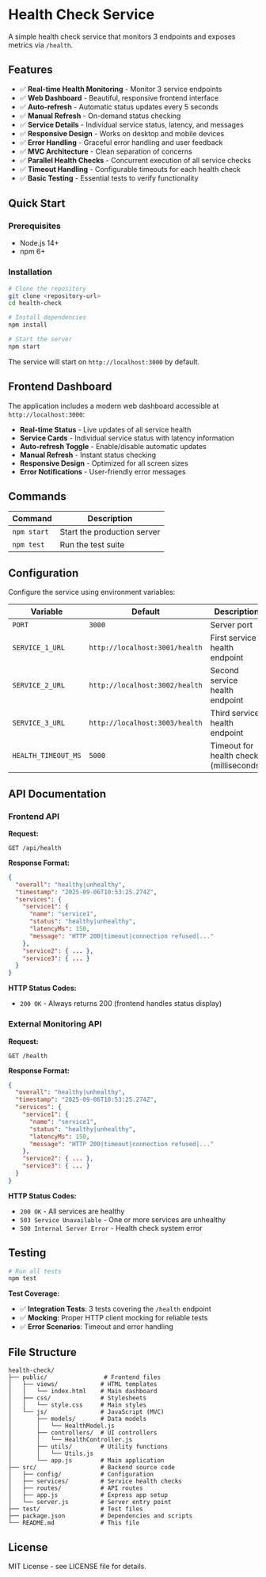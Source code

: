 # Health Check Service

A simple health check service that monitors 3 endpoints and exposes metrics via `/health`.

## Features

- ✅ **Real-time Health Monitoring** - Monitor 3 service endpoints
- ✅ **Web Dashboard** - Beautiful, responsive frontend interface
- ✅ **Auto-refresh** - Automatic status updates every 5 seconds
- ✅ **Manual Refresh** - On-demand status checking
- ✅ **Service Details** - Individual service status, latency, and messages
- ✅ **Responsive Design** - Works on desktop and mobile devices
- ✅ **Error Handling** - Graceful error handling and user feedback
- ✅ **MVC Architecture** - Clean separation of concerns
- ✅ **Parallel Health Checks** - Concurrent execution of all service checks
- ✅ **Timeout Handling** - Configurable timeouts for each health check
- ✅ **Basic Testing** - Essential tests to verify functionality

## Quick Start

### Prerequisites

- Node.js 14+
- npm 6+

### Installation

```bash
# Clone the repository
git clone <repository-url>
cd health-check

# Install dependencies
npm install

# Start the server
npm start
```

The service will start on `http://localhost:3000` by default.

## Frontend Dashboard

The application includes a modern web dashboard accessible at `http://localhost:3000`:

- **Real-time Status** - Live updates of all service health
- **Service Cards** - Individual service status with latency information
- **Auto-refresh Toggle** - Enable/disable automatic updates
- **Manual Refresh** - Instant status checking
- **Responsive Design** - Optimized for all screen sizes
- **Error Notifications** - User-friendly error messages

## Commands

| Command     | Description                 |
| ----------- | --------------------------- |
| `npm start` | Start the production server |
| `npm test`  | Run the test suite          |

## Configuration

Configure the service using environment variables:

| Variable            | Default                        | Description                              |
| ------------------- | ------------------------------ | ---------------------------------------- |
| `PORT`              | `3000`                         | Server port                              |
| `SERVICE_1_URL`     | `http://localhost:3001/health` | First service health endpoint            |
| `SERVICE_2_URL`     | `http://localhost:3002/health` | Second service health endpoint           |
| `SERVICE_3_URL`     | `http://localhost:3003/health` | Third service health endpoint            |
| `HEALTH_TIMEOUT_MS` | `5000`                         | Timeout for health checks (milliseconds) |

## API Documentation

### Frontend API

**Request:**

```http
GET /api/health
```

**Response Format:**

```json
{
  "overall": "healthy|unhealthy",
  "timestamp": "2025-09-06T10:53:25.274Z",
  "services": {
    "service1": {
      "name": "service1",
      "status": "healthy|unhealthy",
      "latencyMs": 150,
      "message": "HTTP 200|timeout|connection refused|..."
    },
    "service2": { ... },
    "service3": { ... }
  }
}
```

**HTTP Status Codes:**

- `200 OK` - Always returns 200 (frontend handles status display)

### External Monitoring API

**Request:**

```http
GET /health
```

**Response Format:**

```json
{
  "overall": "healthy|unhealthy",
  "timestamp": "2025-09-06T10:53:25.274Z",
  "services": {
    "service1": {
      "name": "service1",
      "status": "healthy|unhealthy",
      "latencyMs": 150,
      "message": "HTTP 200|timeout|connection refused|..."
    },
    "service2": { ... },
    "service3": { ... }
  }
}
```

**HTTP Status Codes:**

- `200 OK` - All services are healthy
- `503 Service Unavailable` - One or more services are unhealthy
- `500 Internal Server Error` - Health check system error

## Testing

```bash
# Run all tests
npm test
```

**Test Coverage:**

- ✅ **Integration Tests**: 3 tests covering the `/health` endpoint
- ✅ **Mocking**: Proper HTTP client mocking for reliable tests
- ✅ **Error Scenarios**: Timeout and error handling

## File Structure

```
health-check/
├── public/                # Frontend files
│   ├── views/            # HTML templates
│   │   └── index.html    # Main dashboard
│   ├── css/              # Stylesheets
│   │   └── style.css     # Main styles
│   └── js/               # JavaScript (MVC)
│       ├── models/       # Data models
│       │   └── HealthModel.js
│       ├── controllers/  # UI controllers
│       │   └── HealthController.js
│       ├── utils/        # Utility functions
│       │   └── Utils.js
│       └── app.js        # Main application
├── src/                  # Backend source code
│   ├── config/           # Configuration
│   ├── services/         # Service health checks
│   ├── routes/           # API routes
│   ├── app.js            # Express app setup
│   └── server.js         # Server entry point
├── test/                 # Test files
├── package.json          # Dependencies and scripts
└── README.md             # This file
```

## License

MIT License - see LICENSE file for details.
